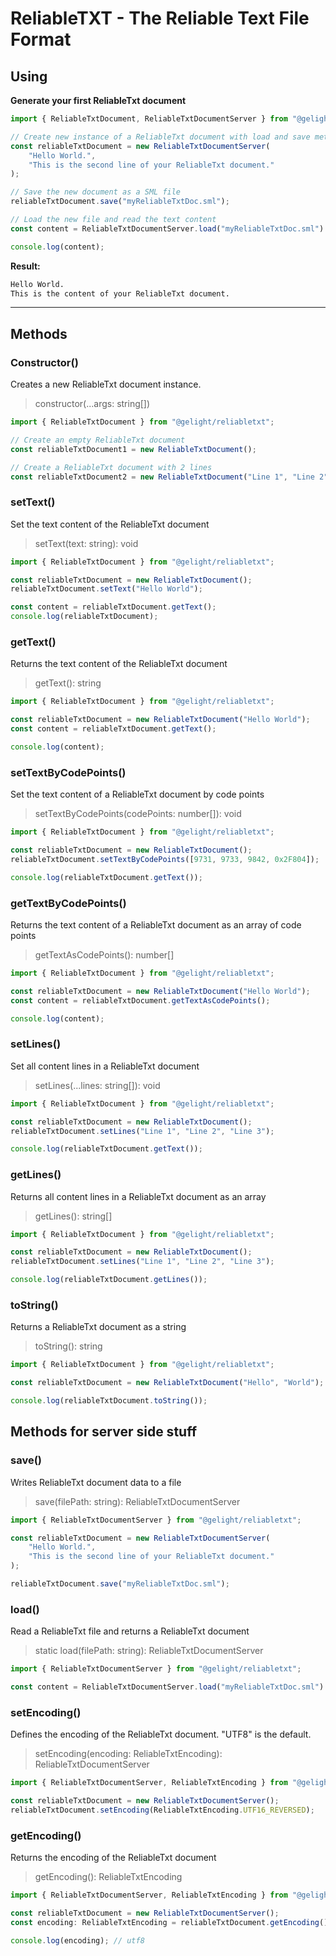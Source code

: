 # ReliableTXT - The Reliable Text File Format

## Using

**Generate your first ReliableTxt document**

```js
import { ReliableTxtDocument, ReliableTxtDocumentServer } from "@gelight/reliabletxt";

// Create new instance of a ReliableTxt document with load and save methods for server side stuff
const reliableTxtDocument = new ReliableTxtDocumentServer(
    "Hello World.",
    "This is the second line of your ReliableTxt document."
);

// Save the new document as a SML file
reliableTxtDocument.save("myReliableTxtDoc.sml");

// Load the new file and read the text content
const content = ReliableTxtDocumentServer.load("myReliableTxtDoc.sml").getText();

console.log(content);
```

**Result:**

```bash
Hello World.
This is the content of your ReliableTxt document.
```

---

## Methods

### Constructor()
Creates a new ReliableTxt document instance.

> constructor(...args: string[])

```js
import { ReliableTxtDocument } from "@gelight/reliabletxt";

// Create an empty ReliableTxt document
const reliableTxtDocument1 = new ReliableTxtDocument();

// Create a ReliableTxt document with 2 lines
const reliableTxtDocument2 = new ReliableTxtDocument("Line 1", "Line 2");
```

### setText()
Set the text content of the ReliableTxt document

> setText(text: string): void

```js
import { ReliableTxtDocument } from "@gelight/reliabletxt";

const reliableTxtDocument = new ReliableTxtDocument();
reliableTxtDocument.setText("Hello World");

const content = reliableTxtDocument.getText();
console.log(reliableTxtDocument);
```

### getText()
Returns the text content of the ReliableTxt document

> getText(): string

```js
import { ReliableTxtDocument } from "@gelight/reliabletxt";

const reliableTxtDocument = new ReliableTxtDocument("Hello World");
const content = reliableTxtDocument.getText();

console.log(content);
```

### setTextByCodePoints()
Set the text content of a ReliableTxt document by code points

> setTextByCodePoints(codePoints: number[]): void

```js
import { ReliableTxtDocument } from "@gelight/reliabletxt";

const reliableTxtDocument = new ReliableTxtDocument();
reliableTxtDocument.setTextByCodePoints([9731, 9733, 9842, 0x2F804]);

console.log(reliableTxtDocument.getText());
```

### getTextByCodePoints()
Returns the text content of a ReliableTxt document as an array of code points

> getTextAsCodePoints(): number[]

```js
import { ReliableTxtDocument } from "@gelight/reliabletxt";

const reliableTxtDocument = new ReliableTxtDocument("Hello World");
const content = reliableTxtDocument.getTextAsCodePoints();

console.log(content);
```

### setLines()
Set all content lines in a ReliableTxt document 

> setLines(...lines: string[]): void

```js
import { ReliableTxtDocument } from "@gelight/reliabletxt";

const reliableTxtDocument = new ReliableTxtDocument();
reliableTxtDocument.setLines("Line 1", "Line 2", "Line 3");

console.log(reliableTxtDocument.getText());
```

### getLines()
Returns all content lines in a ReliableTxt document as an array 

> getLines(): string[]

```js
import { ReliableTxtDocument } from "@gelight/reliabletxt";

const reliableTxtDocument = new ReliableTxtDocument();
reliableTxtDocument.setLines("Line 1", "Line 2", "Line 3");

console.log(reliableTxtDocument.getLines());
```

### toString()
Returns a ReliableTxt document as a string 

> toString(): string

```js
import { ReliableTxtDocument } from "@gelight/reliabletxt";

const reliableTxtDocument = new ReliableTxtDocument("Hello", "World");

console.log(reliableTxtDocument.toString());
```

## Methods for server side stuff

### save()
Writes ReliableTxt document data to a file

> save(filePath: string): ReliableTxtDocumentServer

```js
import { ReliableTxtDocumentServer } from "@gelight/reliabletxt";

const reliableTxtDocument = new ReliableTxtDocumentServer(
    "Hello World.",
    "This is the second line of your ReliableTxt document."
);

reliableTxtDocument.save("myReliableTxtDoc.sml");
```

### load()
Read a ReliableTxt file and returns a ReliableTxt document

> static load(filePath: string): ReliableTxtDocumentServer

```js
import { ReliableTxtDocumentServer } from "@gelight/reliabletxt";

const content = ReliableTxtDocumentServer.load("myReliableTxtDoc.sml").getText();
```

### setEncoding()
Defines the encoding of the ReliableTxt document. "UTF8" is the default.

> setEncoding(encoding: ReliableTxtEncoding): ReliableTxtDocumentServer

```js
import { ReliableTxtDocumentServer, ReliableTxtEncoding } from "@gelight/reliabletxt";

const reliableTxtDocument = new ReliableTxtDocumentServer();
reliableTxtDocument.setEncoding(ReliableTxtEncoding.UTF16_REVERSED);
```

### getEncoding()
Returns the encoding of the ReliableTxt document

> getEncoding(): ReliableTxtEncoding

```js
import { ReliableTxtDocumentServer, ReliableTxtEncoding } from "@gelight/reliabletxt";

const reliableTxtDocument = new ReliableTxtDocumentServer();
const encoding: ReliableTxtEncoding = reliableTxtDocument.getEncoding();

console.log(encoding); // utf8
```
